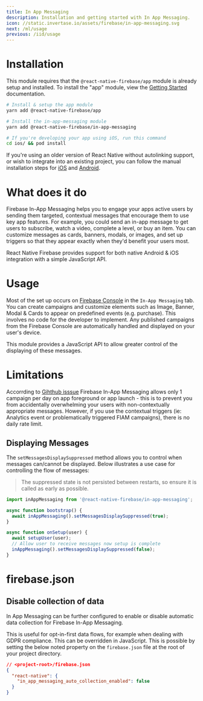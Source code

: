 ```yaml
---
title: In App Messaging
description: Installation and getting started with In App Messaging.
icon: //static.invertase.io/assets/firebase/in-app-messaging.svg
next: /ml/usage
previous: /iid/usage
---
```


# Installation

This module requires that the `@react-native-firebase/app` module is already setup and installed. To install the "app" module, view the
[Getting Started](/) documentation.

```bash
# Install & setup the app module
yarn add @react-native-firebase/app

# Install the in-app-messaging module
yarn add @react-native-firebase/in-app-messaging

# If you're developing your app using iOS, run this command
cd ios/ && pod install
```

If you're using an older version of React Native without autolinking support, or wish to integrate into an existing project,
you can follow the manual installation steps for [iOS](/in-app-messaging/usage/installation/ios) and [Android](/in-app-messaging/usage/installation/android).

# What does it do

Firebase In-App Messaging helps you to engage your apps active users by sending them targeted, contextual messages that encourage
them to use key app features. For example, you could send an in-app message to get users to subscribe, watch a video,
complete a level, or buy an item. You can customize messages as cards, banners, modals, or images, and set up triggers
so that they appear exactly when they'd benefit your users most.

<Youtube id="5MRKpvKV2pg" />

React Native Firebase provides support for both native Android & iOS integration with a simple JavaScript API.

# Usage

Most of the set up occurs on [Firebase Console](https://console.firebase.google.com/u/0/project/_/inappmessaging) in the
`In-App Messaging` tab. You can create campaigns and customize elements such as Image, Banner, Modal & Cards to appear on
predefined events (e.g. purchase). This involves no code for the developer to implement. Any published campaigns from the
Firebase Console are automatically handled and displayed on your user's device.

This module provides a JavaScript API to allow greater control of the displaying of these messages.

# Limitations
Accorrding to [Gihthub isssue](https://github.com/firebase/firebase-ios-sdk/issues/4768) Firebase In-App Messaging allows only 1 campaign per day on app foreground or app launch - this is to prevent you from accidentally overwhelming your users with non-contextually appropriate messages. However, if you use the contextual triggers (ie: Analytics event or problematically triggered FIAM campaigns), there is no daily rate limit.

## Displaying Messages

The `setMessagesDisplaySuppressed` method allows you to control when messages can/cannot be displayed. Below illustrates
a use case for controlling the flow of messages:

> The suppressed state is not persisted between restarts, so ensure it is called as early as possible.

```jsx
import inAppMessaging from '@react-native-firebase/in-app-messaging';

async function bootstrap() {
  await inAppMessaging().setMessagesDisplaySuppressed(true);
}

async function onSetup(user) {
  await setupUser(user);
  // Allow user to receive messages now setup is complete
  inAppMessaging().setMessagesDisplaySuppressed(false);
}
```

# firebase.json

## Disable collection of data

In App Messaging can be further configured to enable or disable automatic data collection for Firebase In-App Messaging.

This is useful for opt-in-first data flows, for example when dealing with GDPR compliance. This can be overridden in JavaScript.
This is possible by setting the below noted property on the `firebase.json` file at the root of your project directory.

```json
// <project-root>/firebase.json
{
  "react-native": {
    "in_app_messaging_auto_collection_enabled": false
  }
}
```
